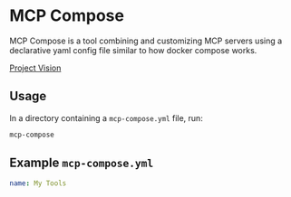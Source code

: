 # MCP Compose

MCP Compose is a tool combining and customizing MCP servers using a declarative
yaml config file similar to how docker compose works.

[Project Vision](docs/vision.md)

## Usage

In a directory containing a `mcp-compose.yml` file, run:

```bash
mcp-compose
```

## Example `mcp-compose.yml`

```yaml
name: My Tools
```
